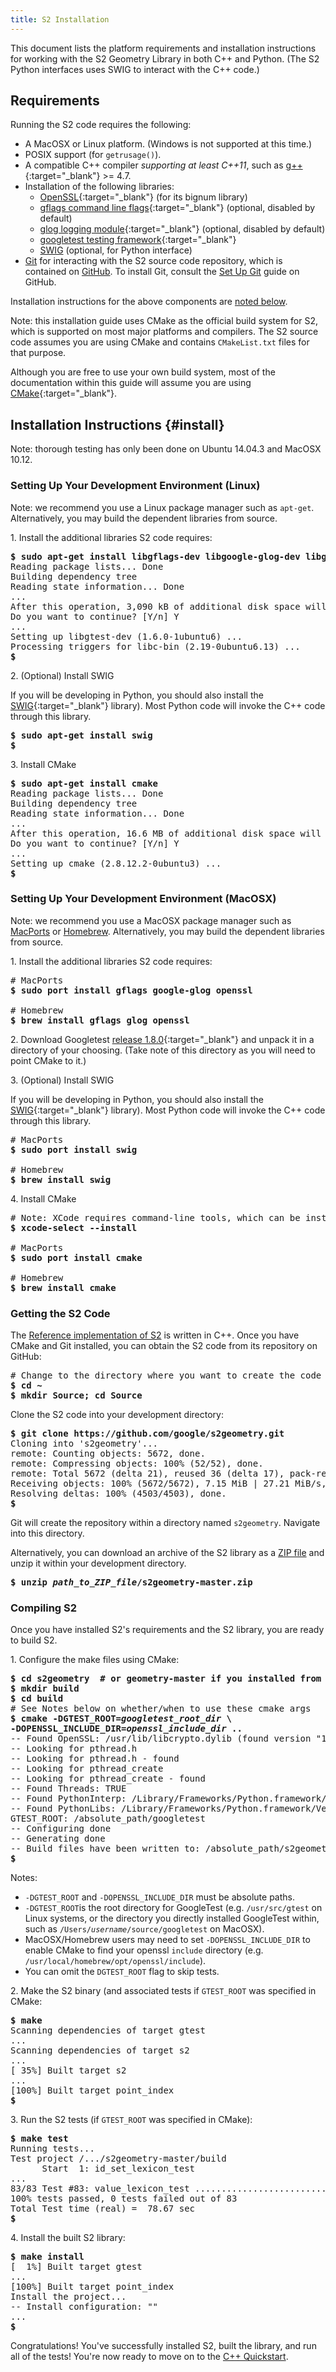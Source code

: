 ```yaml
---
title: S2 Installation
---
```


This document lists the platform requirements and installation
instructions for working with the S2 Geometry Library in both
C++ and Python. (The S2 Python interfaces uses SWIG to interact
with the C++ code.)

## Requirements

Running the S2 code requires the following:

* A MacOSX or Linux platform. (Windows is not supported at this time.)
* POSIX support (for `getrusage()`).
* A compatible C++ compiler *supporting at least C++11*, such as
  [g++](https://gcc.gnu.org/){:target="_blank"} >= 4.7.
* Installation of the following libraries:
    * [OpenSSL](https://github.com/openssl/openssl){:target="_blank"} (for its bignum library)
    * [gflags command line flags](https://github.com/gflags/gflags){:target="_blank"} (optional, disabled by default)
    * [glog logging module](https://github.com/google/glog){:target="_blank"} (optional, disabled by default)
    * [googletest testing framework](https://github.com/google/googletest){:target="_blank"}
    * [SWIG](https://github.com/swig/swig) (optional, for Python interface)
* [Git](https://git-scm.com/) for interacting with the S2 source code
  repository, which is contained on [GitHub](http://github.com). To install Git,
  consult the [Set Up Git](https://help.github.com/articles/set-up-git/) guide
  on GitHub.

Installation instructions for the above components are [noted below](#install).

<p class="note">
Note: this installation guide uses CMake as the official build system for
S2, which is supported on most major platforms and compilers. The S2
source code assumes you are using CMake and contains
<code>CMakeList.txt</code> files for that purpose.
</p>

Although you are free to use your own build system, most of the documentation
within this guide will assume you are using
[CMake](https://cmake.org/){:target="_blank"}.

## Installation Instructions {#install}

Note: thorough testing has only been done on Ubuntu 14.04.3
and MacOSX 10.12.

### Setting Up Your Development Environment (Linux)

Note: we recommend you use a Linux package manager such as
`apt-get`. Alternatively, you may build the dependent
libraries from source.

1\. Install the additional libraries S2 code requires:

<pre>
<b>$ sudo apt-get install libgflags-dev libgoogle-glog-dev libgtest-dev openssl</b>
Reading package lists... Done
Building dependency tree       
Reading state information... Done
...
After this operation, 3,090 kB of additional disk space will be used.
Do you want to continue? [Y/n] Y
...
Setting up libgtest-dev (1.6.0-1ubuntu6) ...
Processing triggers for libc-bin (2.19-0ubuntu6.13) ...
<b>$</b>
</pre>

2\. (Optional) Install SWIG

If you will be developing in Python, you should also install the
[SWIG](http://www.swig.org){:target="_blank"} library). Most
Python code will invoke the C++ code through this library.

<pre>
<b>$ sudo apt-get install swig</b>
<b>$</b>
</pre>

3\. Install CMake

<pre>
<b>$ sudo apt-get install cmake</b>
Reading package lists... Done
Building dependency tree       
Reading state information... Done
...
After this operation, 16.6 MB of additional disk space will be used.
Do you want to continue? [Y/n] Y
...
Setting up cmake (2.8.12.2-0ubuntu3) ...
<b>$</b>
</pre>

### Setting Up Your Development Environment (MacOSX)

Note: we recommend you use a MacOSX package manager such as
[MacPorts](https://macports.org) or [Homebrew](https://brew.sh).
Alternatively, you may build the dependent libraries from source.

1\. Install the additional libraries S2 code requires:

<pre>
# MacPorts
<b>$ sudo port install gflags google-glog openssl</b>

# Homebrew
<b>$ brew install gflags glog openssl</b>
</pre>

2\. Download Googletest
[release 1.8.0](https://github.com/google/googletest/releases/tag/release-1.8.0){:target="_blank"}
and unpack it in a directory of your choosing. (Take note of this
directory as you will need to point CMake to it.)

3\. (Optional) Install SWIG

If you will be developing in Python, you should also install the
[SWIG](http://www.swig.org){:target="_blank"} library). Most 
Python code will invoke the C++ code through this library.

<pre>
# MacPorts
<b>$ sudo port install swig</b>

# Homebrew
<b>$ brew install swig</b>
</pre>

4\. Install CMake

<pre>
# Note: XCode requires command-line tools, which can be installed with:
<b>$ xcode-select --install</b>

# MacPorts
<b>$ sudo port install cmake</b>

# Homebrew
<b>$ brew install cmake</b>
</pre>

### Getting the S2 Code

The [Reference implementation of S2](https://github.com/google/s2geometry)
is written in C++. Once you have CMake and Git installed, you can obtain
the S2 code from its repository on GitHub:

<pre>
# Change to the directory where you want to create the code repository
<b>$ cd ~
$ mkdir Source; cd Source</b>
</pre>

Clone the S2 code into your development directory:

<pre>
<b>$ git clone https://github.com/google/s2geometry.git</b>
Cloning into 's2geometry'...
remote: Counting objects: 5672, done.
remote: Compressing objects: 100% (52/52), done.
remote: Total 5672 (delta 21), reused 36 (delta 17), pack-reused 5601
Receiving objects: 100% (5672/5672), 7.15 MiB | 27.21 MiB/s, done.
Resolving deltas: 100% (4503/4503), done.
<b>$</b>
</pre>

Git will create the repository within a directory named `s2geometry`.
Navigate into this directory.

<p class="note">
Alternatively, you can download an archive of the S2 library as a
<a href="https://github.com/google/s2geometry/archive/master.zip">ZIP file</a>
and unzip it within your development directory.

<pre>
<b>$ unzip <i>path_to_ZIP_file</i>/s2geometry-master.zip</b>
</pre>
</p>

### Compiling S2

Once you have installed S2's requirements and the S2 library, you
are ready to build S2.

1\. Configure the make files using CMake:

<pre>
<b>$ cd s2geometry  # or geometry-master if you installed from the ZIP file
$ mkdir build
$ cd build</b>
# See Notes below on whether/when to use these cmake args
<b>$ cmake -DGTEST_ROOT=<i>googletest_root_dir</i> \
-DOPENSSL_INCLUDE_DIR=<i>openssl_include_dir</i> ..</b>
-- Found OpenSSL: /usr/lib/libcrypto.dylib (found version "1.0.2m") 
-- Looking for pthread.h
-- Looking for pthread.h - found
-- Looking for pthread_create
-- Looking for pthread_create - found
-- Found Threads: TRUE  
-- Found PythonInterp: /Library/Frameworks/Python.framework/Versions/2.7/bin/python (found version "2.7.11") 
-- Found PythonLibs: /Library/Frameworks/Python.framework/Versions/2.7/lib/libpython2.7.dylib (found version "2.7.11") 
GTEST_ROOT: /absolute_path/googletest
-- Configuring done
-- Generating done
-- Build files have been written to: /absolute_path/s2geometry-master/build
<b>$</b>
</pre>

Notes:

*   `-DGTEST_ROOT` and `-DOPENSSL_INCLUDE_DIR` must be absolute paths.
*   `-DGTEST_ROOT`is the root directory for GoogleTest (e.g. 
     `/usr/src/gtest` on Linux systems, or the directory you directly
     installed GoogleTest within, such as
     <code>/Users/<i>username</i>/source/googletest</code> on MacOSX).
*   MacOSX/Homebrew users may need to set `-DOPENSSL_INCLUDE_DIR` to
    enable CMake to find your openssl `include` directory (e.g.
    `/usr/local/homebrew/opt/openssl/include`).
*   You can omit the `DGTEST_ROOT` flag to skip tests.

2\. Make the S2 binary (and associated tests if `GTEST_ROOT` was
    specified in CMake:
    
<pre>
<b>$ make</b>
Scanning dependencies of target gtest
...
Scanning dependencies of target s2
...
[ 35%] Built target s2
...
[100%] Built target point_index
<b>$</b>
</pre>

3\. Run the S2 tests (if `GTEST_ROOT` was specified in CMake):

<pre>
<b>$ make test</b>
Running tests...
Test project /.../s2geometry-master/build
      Start  1: id_set_lexicon_test
...
83/83 Test #83: value_lexicon_test .............................   Passed    0.01 sec
100% tests passed, 0 tests failed out of 83
Total Test time (real) =  78.67 sec
<b>$</b>
</pre>


4\. Install the built S2 library:

<pre>
<b>$ make install</b>
[  1%] Built target gtest
...
[100%] Built target point_index
Install the project...
-- Install configuration: ""
...
<b>$</b>
</pre>

Congratulations! You've successfully installed S2, built the library, and run
all of the tests! You're now ready to move on to the
[C++ Quickstart](/devguide/cpp/quickstart).






